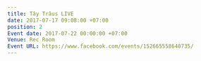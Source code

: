```yaml
---
title: Tây Trâus LIVE
date: 2017-07-17 09:08:00 +07:00
position: 2
Event date: 2017-07-22 00:00:00 +07:00
Venue: Rec Room
Event URL: https://www.facebook.com/events/152665558640735/
---
```


